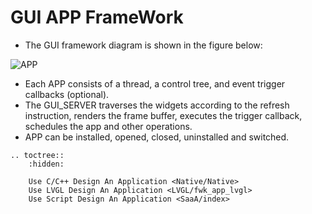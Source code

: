 # **GUI APP FrameWork**

  +  The GUI framework diagram is shown in the figure below:
  
  
![APP](https://foruda.gitee.com/images/1669962011556176197/5cf9c62c_10088396.png "app.png")


  +  Each APP consists of a thread, a control tree, and event trigger callbacks (optional).
  +  The GUI_SERVER traverses the widgets according to the refresh instruction, renders the frame buffer, executes the trigger callback, schedules the app and other operations.
  +  APP can be installed, opened, closed, uninstalled and switched.


```eval_rst
.. toctree::
    :hidden:

    Use C/C++ Design An Application <Native/Native>
    Use LVGL Design An Application <LVGL/fwk_app_lvgl>
    Use Script Design An Application <SaaA/index>
```
